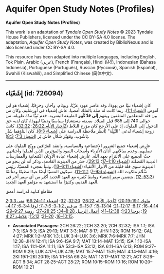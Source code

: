 # Aquifer Open Study Notes (Profiles)

**Aquifer Open Study Notes (Profiles)**

This work is an adaptation of *Tyndale Open Study Notes* © 2023 Tyndale House Publishers, licensed under the CC BY\-SA 4\.0 license. The adaptation, *Aquifer Open Study Notes*, was created by BiblioNexus and is also licensed under CC BY\-SA 4\.0\.

This resource has been adapted into multiple languages, including English, Tok Pisin, Arabic (عربي), French (Français), Hindi (हिंदी), Indonesian (Bahasa Indonesia), Portuguese (Português), Russian (Русский), Spanish (Español), Swahili (Kiswahili), and Simplified Chinese (简体中文).



--------------------------------

## إِشَعْيَاء (id: 726094)

كان إشعياء نبيًا من يهوذا، وقد عاصر عهود عزّيّا، ويوثام، وآحاز، وحزقيّا. إشعياء هو ابن آموص ([إشعياء 1:1](https://ref.ly/Isa1:1)). ربما كانت له صلة بالملك أمصيا. عاش إشعياء في أورشليم، وكان من بين فئة المتعلمين المثقفين ويفهم **إلى حَدّ كَبير** الطبيعة البشرية. خدم نَبِيًّا مدّة طويلة، من حوالي 740 إلى 685 قبل الميلاد. بصفته مستشارًا سياسيًا ودينيًا ليهوذا، كان لديه حق الدخول إلى الملوك، إذ على الأرجح كان مؤرخ البلاط ([2أخبار الأيام 26:22](https://ref.ly/2Chr26:22)؛ [32:32](https://ref.ly/2Chr32:32)). كانت زوجة إشعياء تُدعى "النَّبِيَّة" (انظر ملاحظة الدراسة على [إشعياء 8:3](https://ref.ly/Isa8:3)). كان أبناؤهما شَآر يَاشُوب، ومَهَيْر شَلَال حَاش بَز ([إشعياء 7:3](https://ref.ly/Isa7:3)؛ [8:3](https://ref.ly/Isa8:3)). 

عارض إشعياء جميع الشرور الاجتماعية والسياسية. وانتقد العرّافين ووبّخ الملوك على تصلّبهم، وعدم مبالاتهم. أدان الأثرياء وأصحاب النفوذ والمؤثرين الذين أهملوا واجباتهم. حثّ الجميع على الالتزام بعهد الله. عارض إشعياء عبادة الأوثان الكنعانية والممارسات الدينية المُضللة ([إشعياء 1:10–17](https://ref.ly/Isa1:10-Isa1:17)؛ [29:13](https://ref.ly/Isa29:13)). حذر من الدينونة القادمة، وذكر أنه لن ينجو من الدينونة سوى قلة قليلة من الأبرار الأتقياء ([إشعياء 6:11–13](https://ref.ly/Isa6:11-Isa6:13)). وتنبأ بمجيء المسيّا، رئِيس سَّلَام ملكوت الله ([إشعياء 9:6–7](https://ref.ly/Isa9:6-Isa9:7)؛ [11:1–11](https://ref.ly/Isa11:1-Isa11:11)). سيكون المسيّا أيضًا عبدًا مطيعًا ومتألمًا ([53:3–12](https://ref.ly/Isa53:3-Isa53:12)). يتضمن سِفر إشعياء روابط كثيرة مع العهد الجديد أكثر من أي سِفر آخر في العهد القديم، وكثيرًا ما استشهد به مؤلفو العهد الجديد.

مقاطع كتابية لدراسة أعمق

[2ملوك 19:1–20:19](https://ref.ly/2Kgs19:1-2Kgs20:19)؛ [2أخبار الأيام 26:22](https://ref.ly/2Chr26:22)؛ [32:20](https://ref.ly/2Chr32:20)، [32](https://ref.ly/2Chr32:32)؛ [إشعياء 1:1–66:24](https://ref.ly/Isa1:1-Isa66:24)؛ [متى 3:3](https://ref.ly/Matt3:3)؛ [4:14–16](https://ref.ly/Matt4:14-Matt4:16)؛ [8:17](https://ref.ly/Matt8:17)؛ [12:17–21](https://ref.ly/Matt12:17-Matt12:21)؛ [13:14–15](https://ref.ly/Matt13:14-Matt13:15)؛ [15:7–9](https://ref.ly/Matt15:7-Matt15:9)؛ [مرقس 1:2–3](https://ref.ly/Mark1:2-Mark1:3)؛ [7:6–7](https://ref.ly/Mark7:6-Mark7:7)؛ [لوقا 3:4–6](https://ref.ly/Luke3:4-Luke3:6)؛ [4:17–19](https://ref.ly/Luke4:17-Luke4:19)؛ [يوحنا 1:23](https://ref.ly/John1:23)؛ [12:38–41](https://ref.ly/John12:38-John12:41)؛ [أعمال الرسل 8:28–34](https://ref.ly/Acts8:28-Acts8:34)؛ [28:25–27](https://ref.ly/Acts28:25-Acts28:27)؛ [رومية 9:27–29](https://ref.ly/Rom9:27-Rom9:29)؛ [10:15–16](https://ref.ly/Rom10:15-Rom10:16)، [20–21](https://ref.ly/Rom10:20-Rom10:21)؛ [15:12](https://ref.ly/Rom15:12)؛ [غلاطية 4:27](https://ref.ly/Gal4:27).

* **Associated Passages:** 2CH 26:22; 2CH 32:20; 2CH 32:32; ISA 1:1; ISA 7:3; ISA 8:3; ISA 29:13; MAT 3:3; MAT 8:17; JHN 1:23; ROM 15:12; GAL 4:27; MRK 1:2–MRK 1:3; LUK 3:4–LUK 3:6; MRK 7:6–MRK 7:7; JHN 12:38–JHN 12:41; ISA 9:6–ISA 9:7; MAT 13:14–MAT 13:15; ISA 1:10–ISA 1:17; ISA 11:1–ISA 11:11; ISA 53:3–ISA 53:12; ISA 6:11–ISA 6:13; ROM 9:27–ROM 9:29; LUK 4:17–LUK 4:19; MAT 15:7–MAT 15:9; MAT 4:14–MAT 4:16; 2KI 19:1–2KI 20:19; ISA 1:1–ISA 66:24; MAT 12:17–MAT 12:21; ACT 8:28–ACT 8:34; ACT 28:25–ACT 28:27; ROM 10:15–ROM 10:16; ROM 10:20–ROM 10:21

